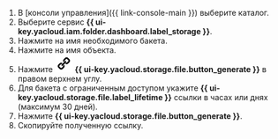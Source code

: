 1. В [консоли управления]({{ link-console-main }}) выберите каталог.
1. Выберите сервис **{{ ui-key.yacloud.iam.folder.dashboard.label_storage }}**.
1. Нажмите на имя необходимого бакета.
1. Нажмите на имя объекта.
1. Нажмите ![link](../../_assets/storage/link.svg) **{{ ui-key.yacloud.storage.file.button_generate }}** в правом верхнем углу.
1. Для бакета с ограниченным доступом укажите **{{ ui-key.yacloud.storage.file.label_lifetime }}** ссылки в часах или днях (максимум 30 дней).
1. Нажмите **{{ ui-key.yacloud.storage.file.button_generate }}**.
1. Скопируйте полученную ссылку.
